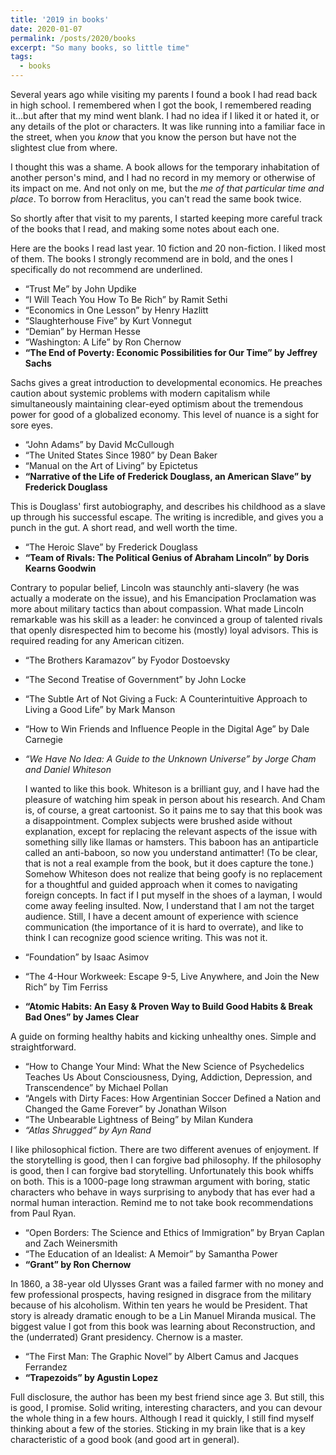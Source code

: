 ```yaml
---
title: '2019 in books'
date: 2020-01-07
permalink: /posts/2020/books
excerpt: "So many books, so little time"
tags:
  - books
---
```


Several years ago while visiting my parents I found a book I had read back in high school. I remembered when I got the book, I remembered reading it...but after that my mind went blank. I had no idea if I liked it or hated it, or any details of the plot or characters. It was like running into a familiar face in the street, when you *know* that you know the person but have not the slightest clue from where.

I thought this was a shame. A book allows for the temporary inhabitation of another person's mind, and I had no record in my memory or otherwise of its impact on me. And not only on me, but the *me of that particular time and place*. To borrow from Heraclitus, you can't read the same book twice.

So shortly after that visit to my parents, I started keeping more careful track of the books that I read, and making some notes about each one. 

Here are the books I read last year. 10 fiction and 20 non-fiction. I liked most of them. The books I strongly recommend are in bold, and the ones I specifically do not recommend are underlined.

* “Trust Me” by John Updike
* “I Will Teach You How To Be Rich” by Ramit Sethi
* “Economics in One Lesson” by Henry Hazlitt
* “Slaughterhouse Five” by Kurt Vonnegut
* “Demian” by Herman Hesse
* “Washington: A Life” by Ron Chernow
* **“The End of Poverty: Economic Possibilities for Our Time” by Jeffrey Sachs**

Sachs gives a great introduction to developmental economics. He preaches caution about systemic problems with modern capitalism while simultaneously maintaining clear-eyed optimism about the tremendous power for good of a globalized economy. This level of nuance is a sight for sore eyes.

* “John Adams” by David McCullough
* “The United States Since 1980” by Dean Baker
* “Manual on the Art of Living” by Epictetus
* **“Narrative of the Life of Frederick Douglass, an American Slave” by Frederick Douglass**

This is Douglass' first autobiography, and describes his childhood as a slave up through his successful escape. The writing is incredible, and gives you a punch in the gut. A short read, and well worth the time.

* “The Heroic Slave” by Frederick Douglass
* **“Team of Rivals: The Political Genius of Abraham Lincoln” by Doris Kearns Goodwin**

Contrary to popular belief, Lincoln was staunchly anti-slavery (he was actually a moderate on the issue), and his Emancipation Proclamation was more about military tactics than about compassion. What made Lincoln remarkable was his skill as a leader: he convinced a group of talented rivals that openly disrespected him to become his (mostly) loyal advisors. This is required reading for any American citizen.

* “The Brothers Karamazov” by Fyodor Dostoevsky
* “The Second Treatise of Government” by John Locke
* “The Subtle Art of Not Giving a Fuck: A Counterintuitive Approach to Living a Good Life” by Mark Manson
* “How to Win Friends and Influence People in the Digital Age” by Dale Carnegie
* _“We Have No Idea: A Guide to the Unknown Universe” by Jorge Cham and Daniel Whiteson_

  I wanted to like this book. Whiteson is a brilliant guy, and I have had the pleasure of watching him speak in person about his research. And Cham is, of course, a great cartoonist. So it pains me to say that this book was a disappointment. Complex subjects were brushed aside without explanation, except for replacing the relevant aspects of the issue with something silly like llamas or hamsters. This baboon has an antiparticle called an anti-baboon, so now you understand antimatter! (To be clear, that is not a real example from the book, but it does capture the tone.) Somehow Whiteson does not realize that being goofy is no replacement for a thoughtful and guided approach when it comes to navigating foreign concepts. In fact if I put myself in the shoes of a layman, I would come away feeling insulted. Now, I understand that I am not the target audience. Still, I have a decent amount of experience with science communication (the importance of it is hard to overrate), and like to think I can recognize good science writing. This was not it.

* “Foundation” by Isaac Asimov
* “The 4-Hour Workweek: Escape 9-5, Live Anywhere, and Join the New Rich” by Tim Ferriss
* **“Atomic Habits: An Easy & Proven Way to Build Good Habits & Break Bad Ones” by James Clear**

A guide on forming healthy habits and kicking unhealthy ones. Simple and straightforward. 

* “How to Change Your Mind: What the New Science of Psychedelics Teaches Us About Consciousness, Dying, Addiction, Depression, and Transcendence” by Michael Pollan
* “Angels with Dirty Faces: How Argentinian Soccer Defined a Nation and Changed the Game Forever” by Jonathan Wilson
* “The Unbearable Lightness of Being” by Milan Kundera
* _“Atlas Shrugged” by Ayn Rand_

I like philosophical fiction. There are two different avenues of enjoyment. If the storytelling is good, then I can forgive bad philosophy. If the philosophy is good, then I can forgive bad storytelling. Unfortunately this book whiffs on both. This is a 1000-page long strawman argument with boring, static characters who behave in ways surprising to anybody that has ever had a normal human interaction. Remind me to not take book recommendations from Paul Ryan. 

* “Open Borders: The Science and Ethics of Immigration” by Bryan Caplan and Zach Weinersmith
* “The Education of an Idealist: A Memoir” by Samantha Power
* **“Grant” by Ron Chernow**

In 1860, a 38-year old Ulysses Grant was a failed farmer with no money and few professional prospects, having resigned in disgrace from the military because of his alcoholism. Within ten years he would be President. That story is already dramatic enough to be a Lin Manuel Miranda musical. The biggest value I got from this book was learning about Reconstruction, and the (underrated) Grant presidency. Chernow is a master.

* “The First Man: The Graphic Novel” by Albert Camus and Jacques Ferrandez
* **“Trapezoids” by Agustin Lopez**

Full disclosure, the author has been my best friend since age 3. But still, this is good, I promise. Solid writing, interesting characters, and you can devour the whole thing in a few hours. Although I read it quickly, I still find myself thinking about a few of the stories. Sticking in my brain like that is a key characteristic of a good book (and good art in general). 
